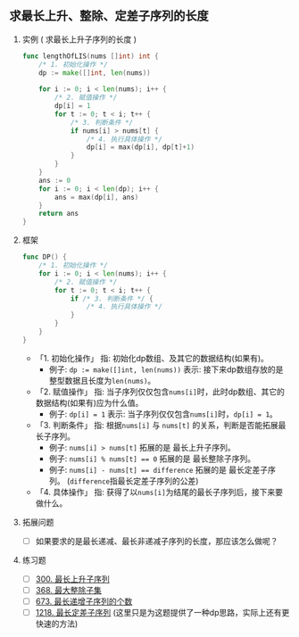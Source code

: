 
## 求最长上升、整除、定差子序列的长度
1. 实例 ( 求最长上升子序列的长度 )
	```go
    func lengthOfLIS(nums []int) int {
   	    /* 1. 初始化操作 */
        dp := make([]int, len(nums))
       
        for i := 0; i < len(nums); i++ {
       	    /* 2. 赋值操作 */
            dp[i] = 1
            for t := 0; t < i; t++ {
           	    /* 3. 判断条件 */
                if nums[i] > nums[t] {
               	    /* 4. 执行具体操作 */
                    dp[i] = max(dp[i], dp[t]+1)
                }
            }
        }
        ans := 0
        for i := 0; i < len(dp); i++ {
            ans = max(dp[i], ans)
        }
        return ans
    }
	```

2. 框架
	```go
    func DP() {
        /* 1. 初始化操作 */
        for i := 0; i < len(nums); i++ {
            /* 2. 赋值操作 */
            for t := 0; t < i; t++ {
                if /* 3. 判断条件 */ {
                    /* 4. 执行具体操作 */
                }
            }
        }
    }
	```
	- 「1. 初始化操作」 指: 初始化dp数组、及其它的数据结构(如果有)。
		- 例子: `dp := make([]int, len(nums))` 表示: 接下来dp数组存放的是整型数据且长度为`len(nums)`。
	- 「2. 赋值操作」 指: 当子序列仅仅包含`nums[i]`时，此时dp数组、其它的数据结构(如果有)应为什么值。
		- 例子: `dp[i] = 1` 表示: 当子序列仅仅包含`nums[i]`时，`dp[i] = 1`。
	- 「3. 判断条件」 指: 根据`nums[i]` 与 `nums[t]` 的关系，判断是否能拓展最长子序列。
		- 例子: `nums[i] > nums[t]` 拓展的是 最长上升子序列。
		- 例子: `nums[i] % nums[t] == 0` 拓展的是 最长整除子序列。 
		- 例子: `nums[i] - nums[t] == difference` 拓展的是 最长定差子序列。 (`difference`指最长定差子序列的公差)
	- 「4. 具体操作」 指: 获得了以`nums[i]`为结尾的最长子序列后，接下来要做什么。

3. 拓展问题
    - [ ] 如果要求的是最长递减、最长非递减子序列的长度，那应该怎么做呢？
4. 练习题
    - [ ] [300. 最长上升子序列](https://leetcode-cn.com/problems/longest-increasing-subsequence/)
    - [ ] [368. 最大整除子集](https://leetcode-cn.com/problems/largest-divisible-subset/submissions/)
    - [ ] [673. 最长递增子序列的个数](https://leetcode-cn.com/problems/number-of-longest-increasing-subsequence/)
    - [ ] [1218. 最长定差子序列](https://leetcode-cn.com/problems/longest-arithmetic-subsequence-of-given-difference/)  (这里只是为这题提供了一种dp思路，实际上还有更快速的方法)
